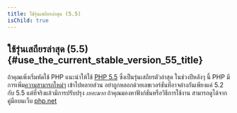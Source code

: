 ```yaml
---
title: ใช้รุ่นเสถียรล่าสุด (5.5)
isChild: true
---
```


## ใช้รุ่นเสถียรล่าสุด (5.5) {#use_the_current_stable_version_55_title}

ถ้าคุณเพิ่งเริ่มหัดใช้ PHP แนะนำให้ใช้ [PHP 5.5][php-release] ซึ่งเป็นรุ่นเสถียรตัวล่าสุด
ในช่วงปีหลังๆ นี้ PHP มีการเพิ่ม[ความสามารถใหม่ๆ](#language_highlights) เข้าไปหลายส่วน
อย่าถูกหลอกด้วยเลขเวอร์ชันที่อาจต่างกันเพียงแค่ 5.2 กับ 5.5 แต่ที่จริงแล้วมีการปรับปรุง _เยอะมาก_
ถ้าคุณมองหาฟังก์ชันหรือวิธีการใช้งาน สามารถดูได้จากคู่มือบนเว็บ [php.net][php-docs]

[php-release]: http://www.php.net/downloads.php
[php-docs]: http://www.php.net/manual/en/
